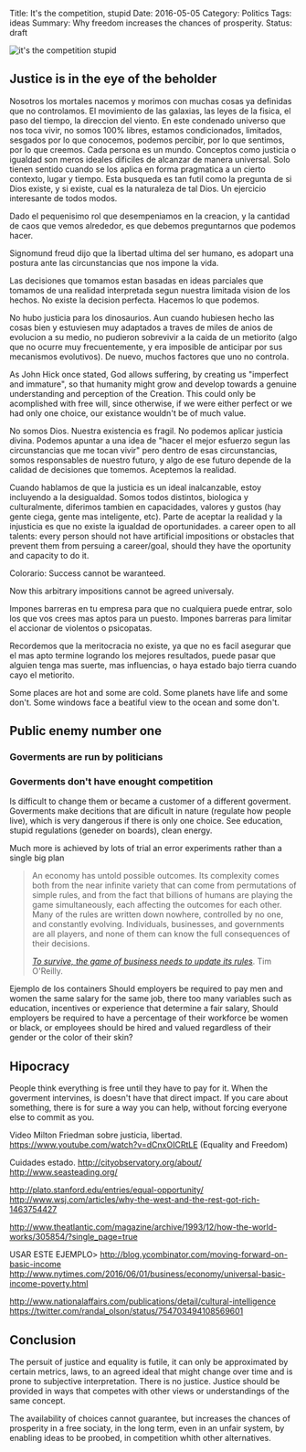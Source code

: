 Title: It's the competition, stupid
Date: 2016-05-05
Category: Politics
Tags: ideas
Summary: Why freedom increases the chances of prosperity.
Status: draft

![it's the competition stupid](/images/competition.jpg "Picture of Advertisements in Saigon, Vietnam")



## Justice is in the eye of the beholder

Nosotros los mortales
nacemos y morimos con muchas cosas ya definidas que no controlamos.
El movimiento de las galaxias, las leyes de la fisica, el paso del tiempo, la direccion del viento.
En este condenado universo que nos toca vivir,
no somos 100% libres, estamos condicionados, limitados, sesgados por lo que conocemos,
podemos percibir, por lo que sentimos, por lo que creemos. 
Cada persona es un mundo.
Conceptos como justicia o igualdad son meros ideales dificiles de alcanzar de manera 
universal. Solo tienen sentido cuando se los aplica en forma pragmatica a un cierto contexto,
lugar y tiempo. Esta busqueda es tan futil como la pregunta de si Dios existe, y si existe, cual
es la naturaleza de tal Dios. Un ejercicio interesante de todos modos.

Dado el pequenisimo rol que desempeniamos en la creacion, y la cantidad de caos
que vemos alrededor, es que debemos preguntarnos que podemos hacer.

Signomund freud dijo que la libertad ultima del ser humano, es adopart una postura
ante las circunstancias que nos impone la vida.

Las decisiones que tomamos estan basadas en ideas parciales que tomamos de
una realidad interpretada segun nuestra limitada vision de los hechos.
No existe la decision perfecta. Hacemos lo que podemos.

No hubo justicia para los dinosaurios. Aun cuando hubiesen hecho las cosas bien y estuviesen
muy adaptados a traves de miles de anios de evolucion a su medio, no pudieron 
sobrevivir a la caida de un metiorito (algo que no ocurre muy frecuentemente, y era imposible
de anticipar por sus mecanismos evolutivos). De nuevo, muchos factores que uno no controla.

As John Hick once stated, God allows suffering, by creating us "imperfect and immature", so
that humanity might grow and develop towards a genuine understanding and perception of the Creation.
This could only be acomplished with free will, since otherwise, if we were either perfect or we had
only one choice, our existance wouldn't be of much value.


No somos Dios. Nuestra existencia es fragil. No podemos aplicar justicia divina.
Podemos apuntar a una idea de "hacer el mejor esfuerzo segun las circunstancias que me tocan vivir"
pero dentro de esas circunstancias, somos responsables de nuestro futuro, y algo de ese futuro
depende de la calidad de decisiones que tomemos.
Aceptemos la realidad.

Cuando hablamos de que la justicia es un ideal inalcanzable, estoy incluyendo a la desigualdad.
Somos todos distintos, biologica y culturalmente, diferimos tambien en capacidades, valores y gustos (hay gente ciega, gente mas inteligente, etc).
Parte de aceptar la realidad y la injusticia es que no existe la igualdad de oportunidades.
a career open to all talents: every person should not have artificial impositions or obstacles that prevent
them from persuing a career/goal, should they have the oportunity and capacity to do it.

Colorario: Success cannot be waranteed.

Now this arbitrary impositions cannot be agreed universaly. 

Impones barreras en tu empresa para que no cualquiera puede entrar, solo los que vos crees mas aptos para un puesto.
Impones barreras para limitar el accionar de violentos o psicopatas.


Recordemos que la meritocracia no existe, ya que no es facil asegurar que el mas apto 
termine logrando los mejores resultados, puede pasar que alguien tenga mas suerte, mas influencias,
o haya estado bajo tierra cuando cayo el metiorito.

Some places are hot and some are cold.
Some planets have life and some don't.
Some windows face a beatiful view to the ocean and some don't.

## Public enemy number one
### Goverments are run by politicians
### Goverments don't have enought competition
Is difficult to change them or became a customer of a different
goverment. Goverments make decitions that are dificult in nature (regulate how people live), which is very
dangerous if there is only one choice. See education, stupid regulations (geneder on boards), clean energy.

Much more is achieved by lots of trial an error experiments rather than a single big plan

> An economy has untold possible outcomes. Its complexity comes both from the
> near infinite variety that can come from permutations of simple rules, and
> from the fact that billions of humans are playing the game simultaneously,
> each affecting the outcomes for each other. Many of the rules are written down
> nowhere, controlled by no one, and constantly evolving. Individuals,
> businesses, and governments are all players, and none of them can know the
> full consequences of their decisions.
>
> <cite>[To survive, the game of business needs to update its rules][1]</cite>. Tim O'Reilly.

Ejemplo de los containers
Should employers be required to pay men and women the same salary for the same job, there too many variables such as education, incentives or experience that determine a fair salary,
Should employers be required to have a percentage of their workforce be women or black, or employees should be hired and valued regardless of their gender or the color of their skin?


## Hipocracy
People think everything is free until they have to pay for it. When the goverment intervines, is doesn't have that direct impact.
If you care about something, there is for sure a way you can help, without forcing everyone else to commit as you.


Video Milton Friedman sobre justicia, libertad.
https://www.youtube.com/watch?v=dCnxOICRtLE (Equality and Freedom)

Cuidades estado.
http://cityobservatory.org/about/
http://www.seasteading.org/

http://plato.stanford.edu/entries/equal-opportunity/
http://www.wsj.com/articles/why-the-west-and-the-rest-got-rich-1463754427

http://www.theatlantic.com/magazine/archive/1993/12/how-the-world-works/305854/?single_page=true


USAR ESTE EJEMPLO>
http://blog.ycombinator.com/moving-forward-on-basic-income
http://www.nytimes.com/2016/06/01/business/economy/universal-basic-income-poverty.html

http://www.nationalaffairs.com/publications/detail/cultural-intelligence
https://twitter.com/randal_olson/status/754703494108569601


## Conclusion

The persuit of justice and equality is futile, it can only be approximated by
certain metrics, laws, to an agreed ideal that might change over time and is
prone to subjective interpretation. There is no justice. Justice should be
provided in ways that competes with other views or understandings of the same
concept.

The availability of choices cannot guarantee, but increases the chances of
prosperity in a free sociaty, in the long term, even in an unfair system, by enabling ideas to be proobed,
in competition whith other alternatives.


[1]: https://www.linkedin.com/pulse/survive-game-business-needs-update-rules-tim-o-reilly "To survive, the game of business needs to update its rules"
